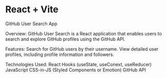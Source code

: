 # React + Vite

GitHub User Search App

Overview:
GitHub User Search is a React application that enables users to search and explore GitHub profiles using the GitHub API.

Features:
Search for GitHub users by their username.
View detailed user profiles, including profile information and followers.

Technologies Used:
React
Hooks (useState, useConext, useReducer)
JavaScript
CSS-in-JS (Styled Components or Emotion)
GitHub API
